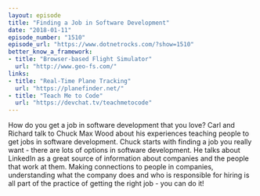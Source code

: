 ```yaml
---
layout: episode
title: "Finding a Job in Software Development"
date: "2018-01-11"
episode_number: "1510"
episode_url: "https://www.dotnetrocks.com/?show=1510"
better_know_a_framework:
- title: "Browser-based Flight Simulator"
  url: "http://www.geo-fs.com/"
links:
- title: "Real-Time Plane Tracking"
  url: "https://planefinder.net/"
- title: "Teach Me to Code"
  url: "https://devchat.tv/teachmetocode"
---
```


How do you get a job in software development that you love? Carl and Richard talk to Chuck Max Wood about his experiences teaching people to get jobs in software development. Chuck starts with finding a job you really want - there are lots of options in software development. He talks about LinkedIn as a great source of information about companies and the people that work at them. Making connections to people in companies, understanding what the company does and who is responsible for hiring is all part of the practice of getting the right job - you can do it!
